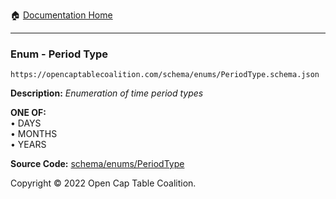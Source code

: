 :house: [Documentation Home](/docs/README.md)

---

### Enum - Period Type

`https://opencaptablecoalition.com/schema/enums/PeriodType.schema.json`

**Description:** _Enumeration of time period types_

**ONE OF:**</br>&bull; DAYS </br>&bull; MONTHS </br>&bull; YEARS

**Source Code:** [schema/enums/PeriodType](../../../schema/enums/PeriodType.schema.json)

Copyright © 2022 Open Cap Table Coalition.
